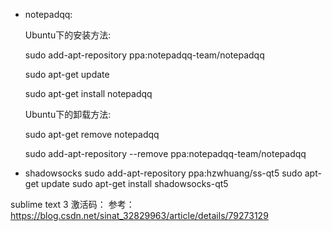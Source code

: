 * notepadqq:

	Ubuntu下的安装方法:

	sudo add-apt-repository ppa:notepadqq-team/notepadqq

	sudo apt-get update

	sudo apt-get install notepadqq

	Ubuntu下的卸载方法:

	sudo apt-get remove notepadqq

	sudo add-apt-repository --remove ppa:notepadqq-team/notepadqq


* shadowsocks
sudo add-apt-repository ppa:hzwhuang/ss-qt5
sudo apt-get update
sudo apt-get install shadowsocks-qt5


sublime text 3 激活码：
参考：https://blog.csdn.net/sinat_32829963/article/details/79273129



